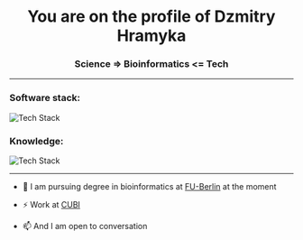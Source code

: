<h1 align="center">You are on the profile of Dzmitry Hramyka</h1>
<h3 align="center">Science => Bioinformatics <= Tech</h3>
  <hr>
  <h3 align="left">Software stack:</h3>
<p2 align="center"><img src="https://skillicons.dev/icons?i=py,js,django,jquery,postgres&perline=6" alt="Tech Stack" /> </p2>
  <h3 align="left">Knowledge:</h3>
<p2 align="center"><img src="https://skillicons.dev/icons?i=r,haskell,flask,fastapi,docker,md,html,css,linux,mysql,bash,git,github,selenium,postman&perline=20" alt="Tech Stack" /> </p2>
<hr>
  
- 📝 I am pursuing degree in bioinformatics at [FU-Berlin](https://www.fu-berlin.de/) at the moment

- ⚡️ Work at [CUBI](https://www.cubi.bihealth.org/)

- 📫 And I am open to conversation
